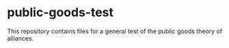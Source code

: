 # public-goods-test

This repository contains files for a general test of the public goods theory of alliances.
